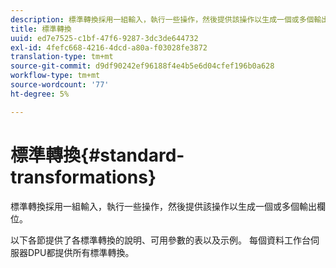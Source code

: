 ```yaml
---
description: 標準轉換採用一組輸入，執行一些操作，然後提供該操作以生成一個或多個輸出欄位。
title: 標準轉換
uuid: ed7e7525-c1bf-47f6-9287-3dc3de644732
exl-id: 4fefc668-4216-4dcd-a80a-f03028fe3872
translation-type: tm+mt
source-git-commit: d9df90242ef96188f4e4b5e6d04cfef196b0a628
workflow-type: tm+mt
source-wordcount: '77'
ht-degree: 5%

---
```


# 標準轉換{#standard-transformations}

標準轉換採用一組輸入，執行一些操作，然後提供該操作以生成一個或多個輸出欄位。

以下各節提供了各標準轉換的說明、可用參數的表以及示例。 每個資料工作台伺服器DPU都提供所有標準轉換。
